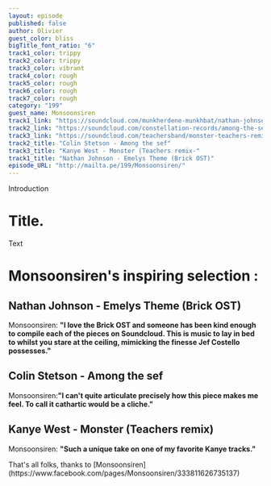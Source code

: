 ```yaml
---
layout: episode
published: false
author: Olivier
guest_color: bliss
bigTitle_font_ratio: "6"
track1_color: trippy
track2_color: trippy
track3_color: vibrant
track4_color: rough
track5_color: rough
track6_color: rough
track7_color: rough
category: "199"
guest_name: Monsoonsiren
track1_link: "https://soundcloud.com/munkherdene-munkhbat/nathan-johnson-emelys-theme"
track2_link: "https://soundcloud.com/constellation-records/among-the-sef"
track3_link: "https://soundcloud.com/teachersband/monster-teachers-remix"
track2_title: "Colin Stetson - Among the sef"
track3_title: "Kanye West - Monster (Teachers remix-"
track1_title: "Nathan Johnson - Emelys Theme (Brick OST)"
episode_URL: "http://mailta.pe/199/Monsoonsiren/"
---
```


<p id="introduction">Introduction</p>

# Title.

Text

# Monsoonsiren's inspiring selection :
 
## Nathan Johnson - Emelys Theme (Brick OST)
Monsoonsiren: **"**I love the Brick OST and someone has been kind enough to compile each of the pieces on Soundcloud. This is music to lay in bed to whilst you stare at the ceiling, mimicking the finesse Jef Costello possesses.**"**

## Colin Stetson - Among the sef
Monsoonsiren:**"**I can't quite articulate precisely how this piece makes me feel. To call it cathartic would be a cliche.**"**

## Kanye West - Monster (Teachers remix)
Monsoonsiren: **"**Such a unique take on one of my favorite Kanye tracks.**"**
 
<p id="outroduction">
That's all folks, thanks to [Monsoonsiren](https://www.facebook.com/pages/Monsoonsiren/333811626735137)</p>
